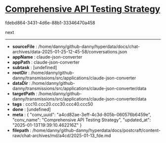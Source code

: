 # [Comprehensive API Testing Strategy](https://claude.ai/chat/a4cd82ae-3eff-4c3d-805b-060576b6459e)

fdebd864-3431-4d6e-88b1-33346470a458

next

---

* **sourceFile** : /home/danny/github-danny/hyperdata/docs/chat-archives/data-2025-01-25-12-45-58/conversations.json
* **appName** : claude-json-converter
* **appPath** : claude-json-converter
* **subtask** : [undefined]
* **rootDir** : /home/danny/github-danny/transmissions/src/applications/claude-json-converter
* **dataDir** : /home/danny/github-danny/transmissions/src/applications/claude-json-converter/data
* **targetPath** : /home/danny/github-danny/transmissions/src/applications/claude-json-converter/data
* **tags** : ccc10.ccc20.ccc30.ccc40.ccc50
* **done** : [undefined]
* **meta** : {
  "conv_uuid": "a4cd82ae-3eff-4c3d-805b-060576b6459e",
  "conv_name": "Comprehensive API Testing Strategy",
  "updated_at": "2025-01-13T19:39:10.462216Z"
}
* **filepath** : /home/danny/github-danny/hyperdata/docs/postcraft/content-raw/chat-archives/md/a4cd/2025-01-13_fde.md